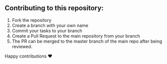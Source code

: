## Contributing to this repository:
1. Fork the repository
2. Create a branch with your own name
3. Commit your tasks to your branch
4. Create a Pull Request to the main repository from your branch
5. The PR can be merged to the master branch of the main repo after being reviewed.

Happy contributions :heart:
